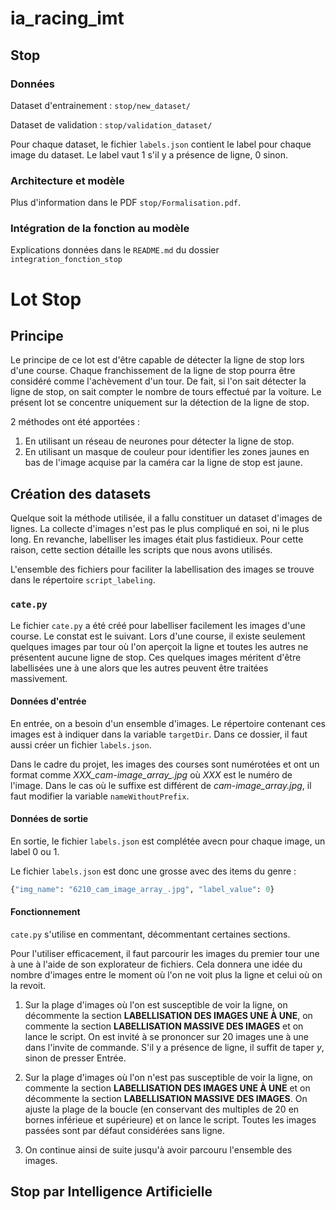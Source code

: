 # ia\_racing\_imt
## Stop

### Données
Dataset d'entrainement : `stop/new_dataset/`

Dataset de validation : `stop/validation_dataset/`

Pour chaque dataset, le fichier `labels.json` contient le label pour chaque image du dataset. Le label vaut 1 s'il y a présence de ligne, 0 sinon.

### Architecture et modèle
Plus d'information dans le PDF `stop/Formalisation.pdf`.

### Intégration de la fonction au modèle
Explications données dans le `README.md` du dossier `integration_fonction_stop`



# Lot Stop

## Principe
Le principe de ce lot est d'être capable de détecter la ligne de stop lors d'une course. Chaque franchissement de la ligne de stop pourra être considéré comme l'achèvement d'un tour. De fait, si l'on sait détecter la ligne de stop, on sait compter le nombre de tours effectué par la voiture. Le présent lot se concentre uniquement sur la détection de la ligne de stop.

2 méthodes ont été apportées :

1. En utilisant un réseau de neurones pour détecter la ligne de stop.
2. En utilisant un masque de couleur pour identifier les zones jaunes en bas de l'image acquise par la caméra car la ligne de stop est jaune.

## Création des datasets

Quelque soit la méthode utilisée, il a fallu constituer un dataset d'images de lignes. La collecte d'images n'est pas le plus compliqué en soi, ni le plus long.
En revanche, labelliser les images était plus fastidieux. Pour cette raison, cette section détaille les scripts que nous avons utilisés.

L'ensemble des fichiers pour faciliter la labellisation des images se trouve dans le répertoire ```script_labeling```.

### ```cate.py```

Le fichier ```cate.py``` a été créé pour labelliser facilement les images d'une course. Le constat est le suivant. Lors d'une course, il existe seulement quelques images par tour où l'on aperçoit la ligne et toutes les autres ne présentent aucune ligne de stop. Ces quelques images méritent d'être labellisées une à une alors que les autres peuvent être traitées massivement.

#### Données d'entrée
En entrée, on a besoin d'un ensemble d'images. Le répertoire contenant ces images est à indiquer dans la variable ```targetDir```. Dans ce dossier, il faut aussi créer un fichier ```labels.json```.

Dans le cadre du projet, les images des courses sont numérotées et ont un format comme *XXX_cam-image_array_.jpg* où *XXX* est le numéro de l'image. Dans le cas où le suffixe est différent de *_cam-image_array_.jpg*, il faut modifier la variable ```nameWithoutPrefix```.

#### Données de sortie
En sortie, le fichier ```labels.json``` est complétée avecn pour chaque image, un label 0 ou 1.

Le fichier ```labels.json``` est donc une grosse avec des items du genre :

```python
{"img_name": "6210_cam_image_array_.jpg", "label_value": 0}
```

#### Fonctionnement

```cate.py``` s'utilise en commentant, décommentant certaines sections.

Pour l'utiliser efficacement, il faut parcourir les images du premier tour une à une à l'aide de son explorateur de fichiers. Cela donnera une idée du nombre d'images entre le moment où l'on ne voit plus la ligne et celui où on la revoit.

1. Sur la plage d'images où l'on est susceptible de voir la ligne, on décommente la section **LABELLISATION DES IMAGES UNE À UNE**, on commente la section **LABELLISATION MASSIVE DES IMAGES** et on lance le script. On est invité à se prononcer sur 20 images une à une dans l'invite de commande. S'il y a présence de ligne, il suffit de taper *y*, sinon de presser Entrée.

2. Sur la plage d'images où l'on n'est pas susceptible de voir la ligne, on commente la section **LABELLISATION DES IMAGES UNE À UNE** et on décommente la section **LABELLISATION MASSIVE DES IMAGES**. On ajuste la plage de la boucle (en conservant des multiples de 20 en bornes inférieue et supérieure) et on lance le script. Toutes les images passées sont par défaut considérées sans ligne.

3. On continue ainsi de suite jusqu'à avoir parcouru l'ensemble des images.

## Stop par Intelligence Artificielle